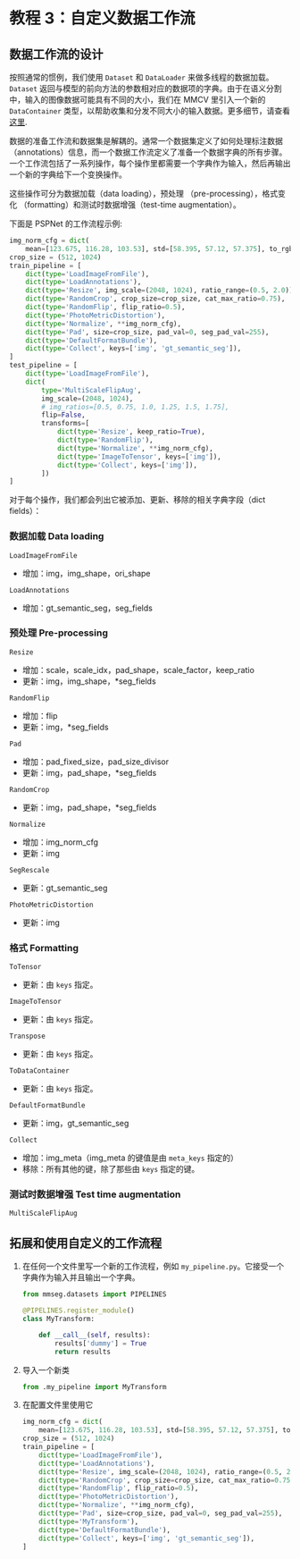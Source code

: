 # 教程 3：自定义数据工作流

## 数据工作流的设计

按照通常的惯例，我们使用 `Dataset` 和 `DataLoader` 来做多线程的数据加载。`Dataset` 返回与模型的前向方法的参数相对应的数据项的字典。由于在语义分割中，输入的图像数据可能具有不同的大小，我们在 MMCV 里引入一个新的 `DataContainer` 类型，以帮助收集和分发不同大小的输入数据。更多细节，请查看[这里](https://github.com/open-mmlab/mmcv/blob/master/mmcv/parallel/data_container.py).

数据的准备工作流和数据集是解耦的。通常一个数据集定义了如何处理标注数据（annotations）信息，而一个数据工作流定义了准备一个数据字典的所有步骤。一个工作流包括了一系列操作，每个操作里都需要一个字典作为输入，然后再输出一个新的字典给下一个变换操作。

这些操作可分为数据加载（data loading），预处理 （pre-processing），格式变化 （formatting）和测试时数据增强（test-time augmentation）。

下面是 PSPNet 的工作流程示例:

```python
img_norm_cfg = dict(
    mean=[123.675, 116.28, 103.53], std=[58.395, 57.12, 57.375], to_rgb=True)
crop_size = (512, 1024)
train_pipeline = [
    dict(type='LoadImageFromFile'),
    dict(type='LoadAnnotations'),
    dict(type='Resize', img_scale=(2048, 1024), ratio_range=(0.5, 2.0)),
    dict(type='RandomCrop', crop_size=crop_size, cat_max_ratio=0.75),
    dict(type='RandomFlip', flip_ratio=0.5),
    dict(type='PhotoMetricDistortion'),
    dict(type='Normalize', **img_norm_cfg),
    dict(type='Pad', size=crop_size, pad_val=0, seg_pad_val=255),
    dict(type='DefaultFormatBundle'),
    dict(type='Collect', keys=['img', 'gt_semantic_seg']),
]
test_pipeline = [
    dict(type='LoadImageFromFile'),
    dict(
        type='MultiScaleFlipAug',
        img_scale=(2048, 1024),
        # img_ratios=[0.5, 0.75, 1.0, 1.25, 1.5, 1.75],
        flip=False,
        transforms=[
            dict(type='Resize', keep_ratio=True),
            dict(type='RandomFlip'),
            dict(type='Normalize', **img_norm_cfg),
            dict(type='ImageToTensor', keys=['img']),
            dict(type='Collect', keys=['img']),
        ])
]
```

对于每个操作，我们都会列出它被添加、更新、移除的相关字典字段（dict fields）：

### 数据加载 Data loading

`LoadImageFromFile`

- 增加：img，img_shape，ori_shape

`LoadAnnotations`

- 增加：gt_semantic_seg，seg_fields

### 预处理 Pre-processing

`Resize`

- 增加：scale，scale_idx，pad_shape，scale_factor，keep_ratio
- 更新：img，img_shape，*seg_fields

`RandomFlip`

- 增加：flip
- 更新：img，*seg_fields

`Pad`

- 增加：pad_fixed_size，pad_size_divisor
- 更新：img，pad_shape，*seg_fields

`RandomCrop`

- 更新：img，pad_shape，*seg_fields

`Normalize`

- 增加：img_norm_cfg
- 更新：img

`SegRescale`

- 更新：gt_semantic_seg

`PhotoMetricDistortion`

- 更新：img

### 格式 Formatting

`ToTensor`

- 更新：由 `keys` 指定。

`ImageToTensor`

- 更新：由 `keys` 指定。

`Transpose`

- 更新：由 `keys` 指定。

`ToDataContainer`

- 更新：由 `keys` 指定。

`DefaultFormatBundle`

- 更新：img，gt_semantic_seg

`Collect`

- 增加：img_meta（img_meta 的键值是由 `meta_keys` 指定的）
- 移除：所有其他的键，除了那些由 `keys` 指定的键。

### 测试时数据增强 Test time augmentation

`MultiScaleFlipAug`

## 拓展和使用自定义的工作流程

1. 在任何一个文件里写一个新的工作流程，例如 `my_pipeline.py`。它接受一个字典作为输入并且输出一个字典。

    ```python
    from mmseg.datasets import PIPELINES

    @PIPELINES.register_module()
    class MyTransform:

        def __call__(self, results):
            results['dummy'] = True
            return results
    ```

2. 导入一个新类

    ```python
    from .my_pipeline import MyTransform
    ```

3. 在配置文件里使用它

    ```python
    img_norm_cfg = dict(
        mean=[123.675, 116.28, 103.53], std=[58.395, 57.12, 57.375], to_rgb=True)
    crop_size = (512, 1024)
    train_pipeline = [
        dict(type='LoadImageFromFile'),
        dict(type='LoadAnnotations'),
        dict(type='Resize', img_scale=(2048, 1024), ratio_range=(0.5, 2.0)),
        dict(type='RandomCrop', crop_size=crop_size, cat_max_ratio=0.75),
        dict(type='RandomFlip', flip_ratio=0.5),
        dict(type='PhotoMetricDistortion'),
        dict(type='Normalize', **img_norm_cfg),
        dict(type='Pad', size=crop_size, pad_val=0, seg_pad_val=255),
        dict(type='MyTransform'),
        dict(type='DefaultFormatBundle'),
        dict(type='Collect', keys=['img', 'gt_semantic_seg']),
    ]
    ```
